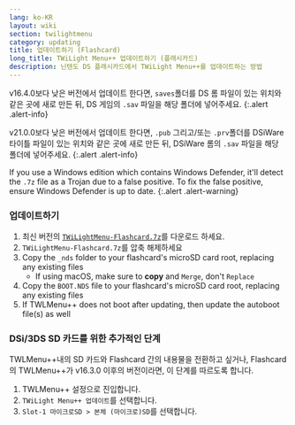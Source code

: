 ```yaml
---
lang: ko-KR
layout: wiki
section: twilightmenu
category: updating
title: 업데이트하기 (Flashcard)
long_title: TWiLight Menu++ 업데이트하기 (플래시카드)
description: 닌텐도 DS 플래시카드에서 TWiLight Menu++를 업데이트하는 방법
---
```


v16.4.0보다 낮은 버전에서 업데이트 한다면, `saves`폴더를 DS 롬 파일이 있는 위치와 같은 곳에 새로 만든 뒤, DS 게임의 `.sav` 파일을 해당 폴더에 넣어주세요.
{:.alert .alert-info}

v21.0.0보다 낮은 버전에서 업데이트 한다면, `.pub` 그리고/또는 `.prv`폴더를 DSiWare 타이틀 파일이 있는 위치와 같은 곳에 새로 만든 뒤, DSiWare 롬의 `.sav` 파일을 해당 폴더에 넣어주세요.
{:.alert .alert-info}

If you use a Windows edition which contains Windows Defender, it'll detect the `.7z` file as a Trojan due to a false positive. To fix the false positive, ensure Windows Defender is up to date.
{:.alert .alert-warning}

### 업데이트하기
1. 최신 버전의 [`TWiLightMenu-Flashcard.7z`](https://github.com/DS-Homebrew/TWiLightMenu/releases/latest/download/TWiLightMenu-Flashcard.7z)를 다운로드 하세요.
1. `TWiLightMenu-Flashcard.7z`를 압축 해제하세요
1. Copy the `_nds` folder to your flashcard's microSD card root, replacing any existing files
   - If using macOS, make sure to **copy** and `Merge`, don't `Replace`
1. Copy the `BOOT.NDS` file to your flashcard's microSD card root, replacing any existing files
1. If TWLMenu++ does not boot after updating, then update the autoboot file(s) as well

### DSi/3DS SD 카드를 위한 추가적인 단계

TWLMenu++내의 SD 카드와 Flashcard 간의 내용물을 전환하고 싶거나, Flashcard의 TWLMenu++가 v16.3.0 이후의 버전이라면, 이 단계를 따르도록 합니다.

1. TWLMenu++ 설정으로 진입합니다.
1. `TWiLight Menu++ 업데이트`를 선택합니다.
1. `Slot-1 마이크로SD > 본체 (마이크로)SD`를 선택합니다.
